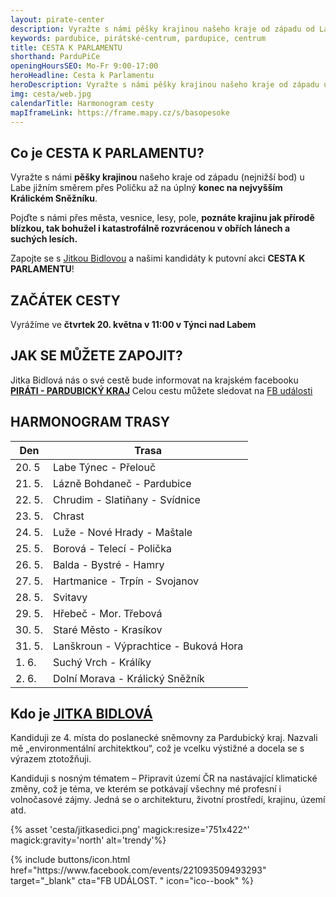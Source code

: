 ```yaml
---
layout: pirate-center
description: Vyražte s námi pěšky krajinou našeho kraje od západu od Labe jižním směrem přes Poličku až na úplný konec na nejvyšším Králickém Sněžníku. 
keywords: pardubice, pirátské-centrum, pardupice, centrum
title: CESTA K PARLAMENTU
shorthand: ParduPiCe
openingHoursSEO: Mo-Fr 9:00-17:00
heroHeadline: Cesta k Parlamentu
heroDescription: Vyražte s námi pěšky krajinou našeho kraje od západu u Labe jižním směrem přes Poličku až na úplný konec na nejvyšším Králickém Sněžníku. 
img: cesta/web.jpg
calendarTitle: Harmonogram cesty
mapIframeLink: https://frame.mapy.cz/s/basopesoke
---
```


## Co je CESTA K PARLAMENTU?

Vyražte s námi **pěšky krajinou** našeho kraje od západu (nejnižší bod) u Labe jižním směrem přes Poličku až na úplný **konec na nejvyšším Králickém Sněžníku**.

Pojďte s námi přes města, vesnice, lesy, pole, **poznáte krajinu jak přírodě blízkou, tak bohužel i katastrofálně rozvrácenou v obřích lánech a suchých lesích.** 

Zapojte se s [Jitkou Bidlovou](https://www.piratiastarostove.cz/kandidati/ing-arch-jitka-bidlova-phd/) a našimi kandidáty k putovní akci **CESTA K PARLAMENTU**! 


## ZAČÁTEK CESTY
Vyrážíme ve **čtvrtek 20. května v 11:00 v Týnci nad Labem**

## JAK SE MŮŽETE ZAPOJIT?
Jitka Bidlová nás o své cestě bude informovat na krajském facebooku **[PIRÁTI - PARDUBICKÝ KRAJ](https://www.facebook.com/pirati.pardubicko)**
Celou cestu můžete sledovat na [FB události](https://www.facebook.com/events/221093509493293)


## HARMONOGRAM TRASY

| Den      | Trasa |
| ----------- | ----------- | 
| 20. 5 | Labe	Týnec - Přelouč       |
| 21. 5.   | Lázně Bohdaneč - Pardubice        |
| 22. 5.  | Chrudim - Slatiňany - Svídnice |
| 23. 5.  | Chrast |
| 24. 5.  | Luže - Nové Hrady - Maštale |
| 25. 5.  | Borová - Telecí - Polička  |
| 26. 5.  | Balda - Bystré - Hamry |
| 27. 5. | Hartmanice - Trpín - Svojanov|
| 28. 5. | Svitavy |
| 29. 5. | Hřebeč - Mor. Třebová |
| 30. 5. | Staré Město - Krasíkov |
| 31. 5. | Lanškroun - Výprachtice - Buková Hora |
| 1. 6. | Suchý Vrch - Králíky |
| 2. 6. | Dolní Morava - Králický Sněžník |


## Kdo je [JITKA BIDLOVÁ](https://www.piratiastarostove.cz/kandidati/ing-arch-jitka-bidlova-phd/)
Kandiduji ze 4. místa do poslanecké sněmovny za Pardubický kraj. Nazvali mě „environmentální architektkou“, což je vcelku výstižné a docela se s výrazem ztotožňuji. 

Kandiduji s nosným tématem – Připravit území ČR na nastávající klimatické změny, což je téma, ve kterém se potkávají všechny mé profesní i volnočasové zájmy. Jedná se o architekturu, životní prostředí, krajinu, území atd.


{% asset 'cesta/jitkasedici.png' magick:resize='751x422^' magick:gravity='north' alt='trendy'%}

<div>
{% include buttons/icon.html href="https://www.facebook.com/events/221093509493293" target="_blank" cta="FB UDÁLOST. " icon="ico--book" %}
</div>





